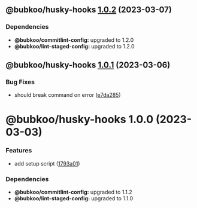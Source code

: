 ## @bubkoo/husky-hooks [1.0.2](https://github.com/bubkoo/configs/compare/@bubkoo/husky-hooks@1.0.1...@bubkoo/husky-hooks@1.0.2) (2023-03-07)





### Dependencies

* **@bubkoo/commitlint-config:** upgraded to 1.2.0
* **@bubkoo/lint-staged-config:** upgraded to 1.2.0

## @bubkoo/husky-hooks [1.0.1](https://github.com/bubkoo/configs/compare/@bubkoo/husky-hooks@1.0.0...@bubkoo/husky-hooks@1.0.1) (2023-03-06)


### Bug Fixes

* should break command on error ([e7da285](https://github.com/bubkoo/configs/commit/e7da285988b93b09b565fd804a59d3ba7fac0a41))

# @bubkoo/husky-hooks 1.0.0 (2023-03-03)


### Features

* add setup script ([1793a01](https://github.com/bubkoo/configs/commit/1793a011116b68250b262ab9ffa679b03c0aabcd))





### Dependencies

* **@bubkoo/commitlint-config:** upgraded to 1.1.2
* **@bubkoo/lint-staged-config:** upgraded to 1.1.0

